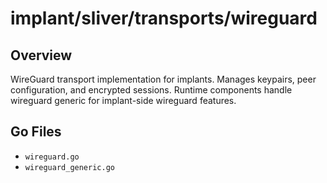# implant/sliver/transports/wireguard

## Overview

WireGuard transport implementation for implants. Manages keypairs, peer configuration, and encrypted sessions. Runtime components handle wireguard generic for implant-side wireguard features.

## Go Files

- `wireguard.go`
- `wireguard_generic.go`
